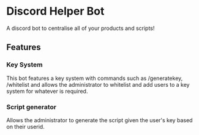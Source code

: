 
# Discord Helper Bot

A discord bot to centralise all of your products and scripts! 

## Features
### Key System
This bot features a key system with commands such as /generatekey, /whitelist and allows the administrator to whitelist and add users to a key system for whatever is required.
### Script generator
Allows the administrator to generate the script given the user's key based on their userid.


